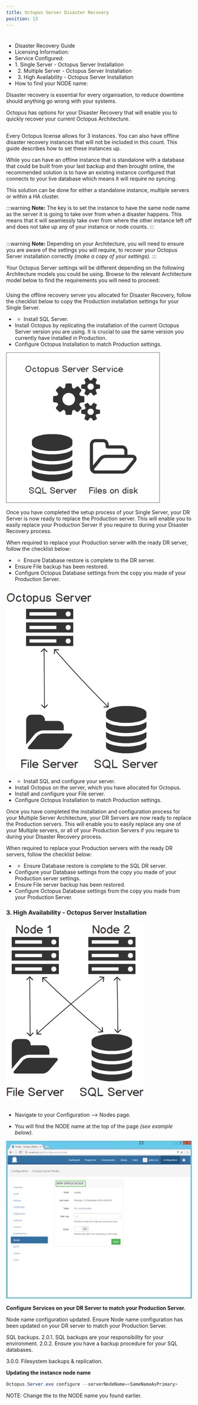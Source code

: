 ```yaml
---
title: Octopus Server Disaster Recovery
position: 13
---
```



# 


- Disaster Recovery Guide
 - Licensing Information:
 - Service Configured:
  - 1. Single Server - Octopus Server Installation
  - 2. Multiple Server - Octopus Server Installation
  - 3. High Availability - Octopus Server Installation
 - How to find your NODE name:


Disaster recovery is essential for every organisation, to reduce downtime should anything go wrong with your systems.


Octopus has options for your Disaster Recovery that will enable you to quickly recover your current Octopus Architecture.

## 


Every Octopus license allows for 3 instances. You can also have offline disaster recovery instances that will not be included in this count. This guide describes how to set these instances up.


While you can have an offline instance that is standalone with a database that could be built from your last backup and then brought online, the recommended solution is to have an existing instance configured that connects to your live database which means it will require no syncing.


This solution can be done for either a standalone instance, multiple servers or within a HA cluster.




:::warning
**Note:**
The key is to set the instance to have the same node name as the server it is going to take over from when a disaster happens. This means that it will seamlessly take over from where the other instance left off and does not take up any of your instance or node counts.
:::

## 





:::warning
**Note:**
Depending on your Architecture, you will need to ensure you are aware of the settings you will require, to recover your Octopus Server installation correctly *(make a copy of your settings).*
:::





Your Octopus Server settings will be different depending on the following Architecture models you could be using. Browse to the relevant Architecture model below to find the requirements you will need to proceed:

### 


Using the offline recovery server you allocated for Disaster Recovery, follow the checklist below to copy the Production installation settings for your Single Server.

- - Install SQL Server.
 - Install Octopus by replicating the installation of the current Octopus Server version you are using. It is crucial to use the same version you currently have installed in Production.
 - Configure Octopus Installation to match Production settings.



![](/docs/images/5669334/5866179.png "width=300")


Once you have completed the setup process of your Single Server, your DR Server is now ready to replace the Production server. This will enable you to easily replace your Production Server if you require to during your Disaster Recovery process.


When required to replace your Production server with the ready DR server, follow the checklist below:

- - Ensure Database restore is complete to the DR server.
 - Ensure File backup has been restored.
 - Configure Octopus Database settings from the copy you made of your Production Server.








### 


![](/docs/images/5669334/5866180.png "width=300")




- - Install SQL and configure your server.
 - Install Octopus on the server, which you have allocated for Octopus.
 - Install and configure your File server.
 - Configure Octopus Installation to match Production settings.






Once you have completed the installation and configuration process for your Multiple Server Architecture, your DR Servers are now ready to replace the Production servers. This will enable you to easily replace any one of your Multiple servers, or all of your Production Servers if you require to during your Disaster Recovery process.


When required to replace your Production servers with the ready DR servers, follow the checklist below:

- - Ensure Database restore is complete to the SQL DR server.
 - Configure your Database settings from the copy you made of your Production server settings.
 - Ensure File server backup has been restored.
 - Configure Octopus Database settings from the copy you made from your Production Server.





### 3. High Availability - Octopus Server Installation


![](/docs/images/5669334/5866181.png "width=300")







## 

- Navigate to your Configuration --> Nodes page.

- You will find the NODE name at the top of the page *(see example below).*



*![](/docs/images/5669334/5866178.png "width=500")*





**Configure Services on your DR Server to match your Production Server.**


Node name configuration updated.
Ensure Node name configuration has been updated on your DR server to match your Production Server.





SQL backups.
2.0.1. SQL backups are your responsibility for your environment.
2.0.2. Ensure you have a backup procedure for your SQL databases.


3.0.0. Filesystem backups & replication.




**Updating the instance node name**

```powershell
Octopus.Server.exe configure --serverNodeName=<SameNameAsPrimary>
```











NOTE: Change the <SameNameAsPrimary> to the NODE name you found earlier.
